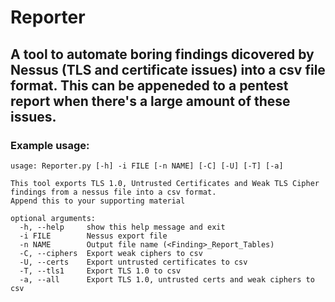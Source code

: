 # Reporter

<h2>
A tool to automate boring findings dicovered by Nessus (TLS and certificate issues) into a csv file format. 
This can be appeneded to a pentest report when there's a large amount of these issues.
</h1>

<h3>
Example usage:
</h3

```
usage: Reporter.py [-h] -i FILE [-n NAME] [-C] [-U] [-T] [-a]
```
```
This tool exports TLS 1.0, Untrusted Certificates and Weak TLS Cipher findings from a nessus file into a csv format.
Append this to your supporting material

optional arguments:
  -h, --help     show this help message and exit
  -i FILE        Nessus export file
  -n NAME        Output file name (<Finding>_Report_Tables)
  -C, --ciphers  Export weak ciphers to csv
  -U, --certs    Export untrusted certificates to csv
  -T, --tls1     Export TLS 1.0 to csv
  -a, --all      Export TLS 1.0, untrusted certs and weak ciphers to csv

```
